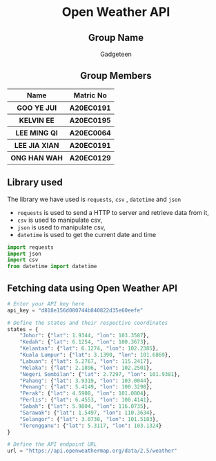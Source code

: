 <h1 align="center"> Open Weather API </h1>

<h2 align="center">
  Group Name
  <br>
</h2>

<p align="center">
  <a>Gadgeteen</a><br>
</p>

<h2 align="center">
  Group Members
  <br>
</h2>
<p align="center">
<table align="center">
  <tr>
    <th>Name</th>
    <th>Matric No</th>
  </tr>
  <tr>
    <th>GOO YE JUI</th>
    <th>A20EC0191</th>
  </tr>
    <tr>
    <th>KELVIN EE</th>
    <th>A20EC0195</th>
  </tr>
    <tr>
    <th>LEE MING QI</th>
    <th>A20EC0064</th>
  </tr>
    <tr>
    <th>LEE JIA XIAN</th>
    <th>A20EC0191</th>
  </tr>
    <tr>
    <th>ONG HAN WAH</th>
    <th>A20EC0129</th>
  </tr>
</table>
</p>


## Library used

The library we have used is `requests`, `csv` , `datetime` and `json`

- `requests` is used to send a HTTP to server and retrieve data from it,
- `csv` is used to manipulate csv,
- `json` is used to manipulate csv,
- `datetime` is used to get the current date and time

```python
import requests
import json
import csv
from datetime import datetime
```

## Fetching data using Open Weather API

```python
# Enter your API key here
api_key = "d818e156d080744b840822d35e60eefe"

# Define the states and their respective coordinates
states = {
    "Johor": {"lat": 1.9344, "lon": 103.3587},
    "Kedah": {"lat": 6.1254, "lon": 100.3673},
    "Kelantan": {"lat": 6.1274, "lon": 102.2385},
    "Kuala Lumpur": {"lat": 3.1390, "lon": 101.6869},
    "Labuan": {"lat": 5.2767, "lon": 115.2417},
    "Melaka": {"lat": 2.1896, "lon": 102.2501},
    "Negeri Sembilan": {"lat": 2.7297, "lon": 101.9381},
    "Pahang": {"lat": 3.9319, "lon": 103.0044},
    "Penang": {"lat": 5.4149, "lon": 100.3298},
    "Perak": {"lat": 4.5908, "lon": 101.0804},
    "Perlis": {"lat": 6.4553, "lon": 100.4141},
    "Sabah": {"lat": 5.9804, "lon": 116.0735},
    "Sarawak": {"lat": 1.5497, "lon": 110.3634},
    "Selangor": {"lat": 3.0738, "lon": 101.5183},
    "Terengganu": {"lat": 5.3117, "lon": 103.1324}
}

# Define the API endpoint URL
url = "https://api.openweathermap.org/data/2.5/weather"
```
